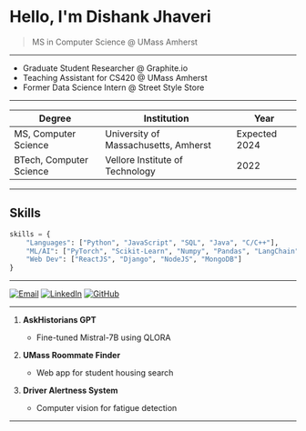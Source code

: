 # Hello, I'm Dishank Jhaveri

> MS in Computer Science @ UMass Amherst
-----------------------------------------------------------------------------------------------------------

- Graduate Student Researcher @ Graphite.io
- Teaching Assistant for CS420 @ UMass Amherst
- Former Data Science Intern @ Street Style Store
  
----------------------------------------------------------------------------------------------------------

| Degree | Institution | Year |
|--------|-------------|------|
| MS, Computer Science | University of Massachusetts, Amherst | Expected 2024 |
| BTech, Computer Science | Vellore Institute of Technology | 2022 |

-----------------------------------------------------------------------------------------------------------

## Skills

```python
skills = {
    "Languages": ["Python", "JavaScript", "SQL", "Java", "C/C++"],
    "ML/AI": ["PyTorch", "Scikit-Learn", "Numpy", "Pandas", "LangChain", "LlamaIndex"],
    "Web Dev": ["ReactJS", "Django", "NodeJS", "MongoDB"]
}
```

-----------------------------------------------------------------------------------------------------------


[![Email](https://img.shields.io/badge/Email-djhaveri%40umass.edu-blue?style=flat-square&logo=gmail)](mailto:djhaveri@umass.edu)
[![LinkedIn](https://img.shields.io/badge/LinkedIn-dishankjhaveri-blue?style=flat-square&logo=linkedin)](https://linkedin.com/in/dishankjhaveri)
[![GitHub](https://img.shields.io/badge/GitHub-dishank19-blue?style=flat-square&logo=github)](https://github.com/dishank19)

-----------------------------------------------------------------------------------------------------------

1. **AskHistorians GPT**
   - Fine-tuned Mistral-7B using QLORA

2. **UMass Roommate Finder**
   - Web app for student housing search

3. **Driver Alertness System**
   - Computer vision for fatigue detection

-----------------------------------------------------------------------------------------------------------
